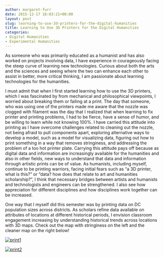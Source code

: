 ```yaml
---
author: margaret-furr
date: 2015-12-17 16:03:21+00:00
layout: post
slug: learning-to-use-3d-printers-for-the-digital-humanities
title: Learning to Use 3D Printers for the Digital Humanities
categories:
- Digital Humanities
- Experimental Humanities
---
```


As someone who was primarily educated as a humanist and has also worked on projects involving data, I have experience in courageously facing the steep curve of learning new technologies. Curious about both the arts and the sciences and seeing where the two can enhance each other to assist in better, more critical thinking, I am passionate about learning technologies for the humanities.

I must admit that when I first started learning how to use the 3D printers, which I was fascinated by from mechanical and philosophical viewpoints, I worried about breaking them or failing at a print. The day that someone, who was using one of the printers made me aware that the nozzle was clogged with filament was the day that I realized that when learning to fix printer and printing problems, I had to be fierce, have a sense of humor, and be willing to learn while not knowing 100%. I have carried this attitude into printing as I have overcome challenges related to cleaning out the nozzle, not being afraid to pull components apart, exploring alternative ways to develop a model, such as a model for visualizing data, figuring out how to print something in a way that removes stringiness, and addressing the problem of a too hot printer plate. Carrying this attitude pays off because as digital data and information are increasingly available for the humanities and also in other fields, new ways to understand that data and information through artistic prints can be of value. As humanists, including myself, continue to be printing warriors, facing initial fears such as “a 3D printer, what is this?” or “data? how does that relate to art and humanities scholarship?”, I think that necessary bridges between artists and humanists and technologists and engineers can be strengthened. I also see how appreciation for different disciplines and how disciplines work together can be increased.

One way that I myself did this semester was by printing data on DC population sizes across districts. As scholars refine data available on attributes of locations at different historical periods, I envision classroom engagement increasing by understanding historical trends across locations with 3D maps. Check out the map with stringiness on the left and the cleaner map on the right below!



[![print1](http://static.scholarslab.org/wp-content/uploads/2015/12/print1-300x272.png)](http://static.scholarslab.org/wp-content/uploads/2015/12/print1.png)

[![print2](http://static.scholarslab.org/wp-content/uploads/2015/12/print2-300x238.png)](http://static.scholarslab.org/wp-content/uploads/2015/12/print2.png)
















